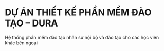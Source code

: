 # DỰ ÁN THIẾT KẾ PHẦN MỀM ĐÀO TẠO – DURA

Hệ thống phần mềm đào tạo nhân sự nội bộ và đào tạo cho các học viên khác bên ngoại
 
